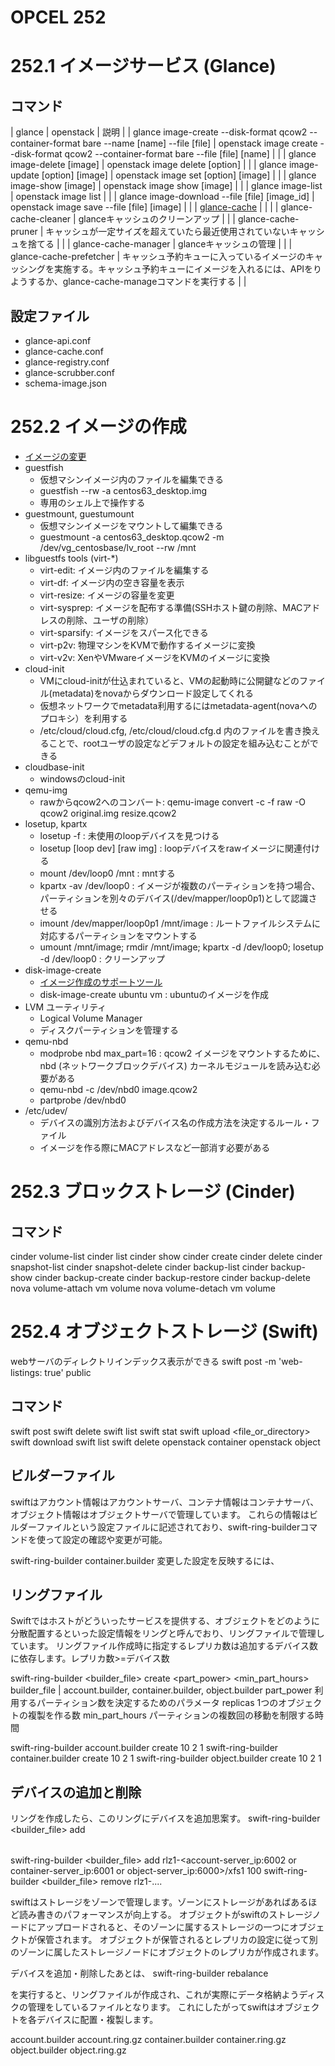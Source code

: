 # OPCEL 252

# 252.1 イメージサービス (Glance)
## コマンド
| glance | openstack | 説明 |
| glance image-create --disk-format qcow2 --container-format bare --name [name] --file [file] | openstack image create --disk-format qcow2 --container-format bare --file [file] [name] | |
| glance image-delete [image]                     | openstack image delete [option]            | |
| glance image-update [option] [image]            | openstack image set [option] [image]       | |
| glance image-show [image]                       | openstack image show [image]               | |
| glance image-list                               | openstack image list                       | |
| glance image-download --file [file] [image_id]  | openstack image save --file [file] [image] | |
| [glance-cache](http://docs.openstack.org/developer/glance/cache.html) | | |
| glance-cache-cleaner    | glanceキャッシュのクリーンアップ | |
| glance-cache-pruner     | キャッシュが一定サイズを超えていたら最近使用されていないキャッシュを捨てる | |
| glance-cache-manager    | glanceキャッシュの管理 | |
| glance-cache-prefetcher | キャッシュ予約キューに入っているイメージのキャッシングを実施する。キャッシュ予約キューにイメージを入れるには、APIをりようするか、glance-cache-manageコマンドを実行する | |

## 設定ファイル
* glance-api.conf
* glance-cache.conf
* glance-registry.conf
* glance-scrubber.conf
* schema-image.json


# 252.2 イメージの作成
* [イメージの変更](http://docs.openstack.org/ja/image-guide/modify-images.html)
* guestfish
    * 仮想マシンイメージ内のファイルを編集できる
    * guestfish --rw -a centos63_desktop.img
    * 専用のシェル上で操作する
* guestmount, guestumount
    * 仮想マシンイメージをマウントして編集できる
    * guestmount -a centos63_desktop.qcow2 -m /dev/vg_centosbase/lv_root --rw /mnt
* libguestfs tools (virt-*)
    * virt-edit: イメージ内のファイルを編集する
    * virt-df: イメージ内の空き容量を表示
    * virt-resize: イメージの容量を変更
    * virt-sysprep: イメージを配布する準備(SSHホスト鍵の削除、MACアドレスの削除、ユーザの削除）
    * virt-sparsify: イメージをスパース化できる
    * virt-p2v: 物理マシンをKVMで動作するイメージに変換
    * virt-v2v: XenやVMwareイメージをKVMのイメージに変換
* cloud-init
    * VMにcloud-initが仕込まれていると、VMの起動時に公開鍵などのファイル(metadata)をnovaからダウンロード設定してくれる
    * 仮想ネットワークでmetadata利用するにはmetadata-agent(novaへのプロキシ）を利用する
    * /etc/cloud/cloud.cfg, /etc/cloud/cloud.cfg.d 内のファイルを書き換えることで、rootユーザの設定などデフォルトの設定を組み込むことができる
* cloudbase-init
    * windowsのcloud-init
* qemu-img
    * rawからqcow2へのコンバート: qemu-image convert -c -f raw -O qcow2 original.img resize.qcow2
* losetup, kpartx
    * losetup -f : 未使用のloopデバイスを見つける
    * losetup [loop dev] [raw img] : loopデバイスをrawイメージに関連付ける
    * mount /dev/loop0 /mnt : mntする
    * kpartx -av /dev/loop0 : イメージが複数のパーティションを持つ場合、パーティションを別々のデバイス(/dev/mapper/loop0p1)として認識させる
    * imount /dev/mapper/loop0p1 /mnt/image : ルートファイルシステムに対応するパーティションをマウントする
    * umount /mnt/image; rmdir /mnt/image; kpartx -d /dev/loop0; losetup -d /dev/loop0 : クリーンアップ
* disk-image-create
    * [イメージ作成のサポートツール](http://docs.openstack.org/ja/image-guide/create-images-automatically.html)
    * disk-image-create ubuntu vm : ubuntuのイメージを作成
* LVM ユーティリティ
    * Logical Volume Manager
    * ディスクパーティションを管理する
* qemu-nbd
    * modprobe nbd max_part=16 : qcow2 イメージをマウントするために、 nbd (ネットワークブロックデバイス) カーネルモジュールを読み込む必要がある
    * qemu-nbd -c /dev/nbd0 image.qcow2
    * partprobe /dev/nbd0
* /etc/udev/
    * デバイスの識別方法およびデバイス名の作成方法を決定するルール・ファイル
    * イメージを作る際にMACアドレスなど一部消す必要がある


# 252.3 ブロックストレージ (Cinder)
## コマンド
cinder volume-list
cinder list
cinder show
cinder create
cinder delete
cinder snapshot-list
cinder snapshot-delete
cinder backup-list
cinder backup-show
cinder backup-create
cinder backup-restore
cinder backup-delete
nova volume-attach vm volume
nova volume-detach vm volume



# 252.4 オブジェクトストレージ (Swift)

webサーバのディレクトリインデックス表示ができる
swift post -m 'web-listings: true' public

## コマンド
swift post <container>
swift delete <container>
swift list
swift stat <container>
swift upload <container> <file_or_directory>
swift download <container> <object>
swift list <container>
swift delete <container> <object>
openstack container
openstack object

## ビルダーファイル
swiftはアカウント情報はアカウントサーバ、コンテナ情報はコンテナサーバ、オブジェクト情報はオブジェクトサーバで管理しています。
これらの情報はビルダーファイルという設定ファイルに記述されており、swift-ring-builderコマンドを使って設定の確認や変更が可能。

swift-ring-builder container.builder
変更した設定を反映するには、

## リングファイル
Swiftではホストがどういったサービスを提供する、オブジェクトをどのように分散配置するといった設定情報をリングと呼んでおり、リングファイルで管理しています。
リングファイル作成時に指定するレプリカ数は追加するデバイス数に依存します。レプリカ数>=デバイス数

swift-ring-builder <builder_file> create <part_power> <replicas> <min_part_hours>
builder_file | account.builder, container.builder, object.builder
part_power 利用するパーティション数を決定するためのパラメータ
replicas   1つのオブジェクトの複製を作る数
min_part_hours  パーティションの複数回の移動を制限する時間

swift-ring-builder account.builder create 10 2 1
swift-ring-builder container.builder create 10 2 1
swift-ring-builder object.builder create 10 2 1

## デバイスの追加と削除
リングを作成したら、このリングにデバイスを追加思案す。
swift-ring-builder <builder_file> add <device> <option>

swift-ring-builder <builder_file> add rlz1-<account-server_ip:6002 or container-server_ip:6001 or object-server_ip:6000>/xfs1 100
swift-ring-builder <builder_file> remove rlz1-....

swiftはストレージをゾーンで管理します。ゾーンにストレージがあればあるほど読み書きのパフォーマンスが向上する。
オブジェクトがswiftのストレージノードにアップロードされると、そのゾーンに属するストレージの一つにオブジェクトが保管されます。
オブジェクトが保管されるとレプリカの設定に従って別のゾーンに属したストレージノードにオブジェクトのレプリカが作成されます。


デバイスを追加・削除したあとは、
swift-ring-builder <builder-file> rebalance

を実行すると、リングファイルが作成され、これが実際にデータ格納ようディスクの管理をしているファイルとなります。
これにしたがってswiftはオブジェクトを各デバイスに配置・複製します。

account.builder
account.ring.gz
container.builder
container.ring.gz
object.builder
object.ring.gz


